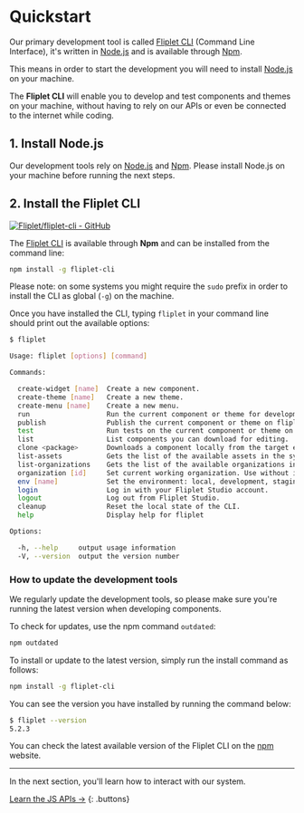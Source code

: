 # Quickstart

Our primary development tool is called [Fliplet CLI](https://github.com/Fliplet/fliplet-cli) (Command Line Interface), it's written in [Node.js](https://nodejs.org) and is available through [Npm](https://www.npmjs.com/package/fliplet-cli).

This means in order to start the development you will need to install [Node.js](https://nodejs.org) on your machine.

The **Fliplet CLI** will enable you to develop and test components and themes on your machine, without having to rely on our APIs or even be connected to the internet while coding.

## 1. Install Node.js

Our development tools rely on [Node.js](https://nodejs.org) and [Npm](https://www.npmjs.com). Please install Node.js on your machine before running the next steps.

## 2. Install the Fliplet CLI

[![Fliplet/fliplet-cli - GitHub](https://gh-card.dev/repos/Fliplet/fliplet-cli.svg)](https://github.com/Fliplet/fliplet-cli)

The [Fliplet CLI](https://www.npmjs.com/package/fliplet-cli) is available through **Npm** and can be installed from the command line:

```bash
npm install -g fliplet-cli
```

Please note: on some systems you might require the `sudo` prefix in order to install the CLI as global (`-g`) on the machine.

Once you have installed the CLI, typing `fliplet` in your command line should print out the available options:

```bash
$ fliplet

Usage: fliplet [options] [command]

Commands:

  create-widget [name]  Create a new component.
  create-theme [name]   Create a new theme.
  create-menu [name]    Create a new menu.
  run                   Run the current component or theme for development.
  publish               Publish the current component or theme on fliplet studio.
  test                  Run tests on the current component or theme on fliplet studio.
  list                  List components you can download for editing.
  clone <package>       Downloads a component locally from the target environment, given the specified ID or package name
  list-assets           Gets the list of the available assets in the system.
  list-organizations    Gets the list of the available organizations in the system.
  organization [id]     Set current working organization. Use without id to reset.
  env [name]            Set the environment: local, development, staging or production. Use without name to get the current environment.
  login                 Log in with your Fliplet Studio account.
  logout                Log out from Fliplet Studio.
  cleanup               Reset the local state of the CLI.
  help                  Display help for fliplet

Options:

  -h, --help     output usage information
  -V, --version  output the version number
```

### How to update the development tools

We regularly update the development tools, so please make sure you're running the latest version when developing components.

To check for updates, use the npm command `outdated`:

```bash
npm outdated
```

To install or update to the latest version, simply run the install command as follows:

```bash
npm install -g fliplet-cli
```

You can see the version you have installed by running the command below:

```bash
$ fliplet --version
5.2.3
```

You can check the latest available version of the Fliplet CLI on the [npm](https://www.npmjs.com/package/fliplet-cli) website.

---

In the next section, you'll learn how to interact with our system.

[Learn the JS APIs →](JS-APIs.md)
{: .buttons}
